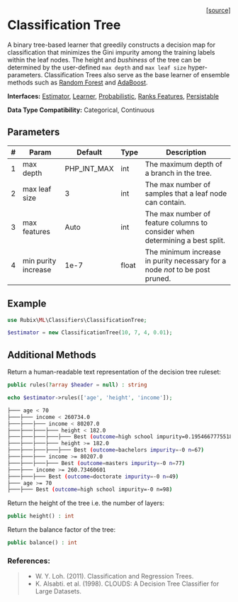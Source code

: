 <span style="float:right;"><a href="https://github.com/RubixML/RubixML/blob/master/src/Classifiers/ClassificationTree.php">[source]</a></span>

# Classification Tree
A binary tree-based learner that greedily constructs a decision map for classification that minimizes the Gini impurity among the training labels within the leaf nodes. The height and *bushiness* of the tree can be determined by the user-defined `max depth` and `max leaf size` hyper-parameters. Classification Trees also serve as the base learner of ensemble methods such as [Random Forest](random-forest.md) and [AdaBoost](adaboost.md).

**Interfaces:** [Estimator](../estimator.md), [Learner](../learner.md), [Probabilistic](../probabilistic.md), [Ranks Features](../ranks-features.md), [Persistable](../persistable.md)

**Data Type Compatibility:** Categorical, Continuous

## Parameters
| # | Param | Default | Type | Description |
|---|---|---|---|---|
| 1 | max depth | PHP_INT_MAX | int | The maximum depth of a branch in the tree. |
| 2 | max leaf size | 3 | int | The max number of samples that a leaf node can contain. |
| 3 | max features | Auto | int | The max number of feature columns to consider when determining a best split. |
| 4 | min purity increase | 1e-7 | float | The minimum increase in purity necessary for a node *not* to be post pruned. |

## Example
```php
use Rubix\ML\Classifiers\ClassificationTree;

$estimator = new ClassificationTree(10, 7, 4, 0.01);
```

## Additional Methods
Return a human-readable text representation of the decision tree ruleset:
```php
public rules(?array $header = null) : string
```

```php
echo $estimator->rules(['age', 'height', 'income']);
```

```sh
├─── age < 70
├───├─── income < 260734.0
├───├───├─── income < 80207.0
├───├───├───├─── height < 182.0
├───├───├───├───├─── Best (outcome=high school impurity=0.19546677755182 n=9)
├───├───├───├─── height >= 182.0
├───├───├───├───├─── Best (outcome=bachelors impurity=-0 n=67)
├───├───├─── income >= 80207.0
├───├───├───├─── Best (outcome=masters impurity=-0 n=77)
├───├─── income >= 260.73460601
├───├───├─── Best (outcome=doctorate impurity=-0 n=49)
├─── age >= 70
├───├─── Best (outcome=high school impurity=-0 n=98)
```

Return the height of the tree i.e. the number of layers:
```php
public height() : int
```

Return the balance factor of the tree:
```php
public balance() : int
```

### References:
>- W. Y. Loh. (2011). Classification and Regression Trees.
>- K. Alsabti. et al. (1998). CLOUDS: A Decision Tree Classifier for Large Datasets.